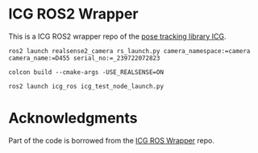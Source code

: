# ICG ROS2 Wrapper
This is a ICG ROS2 wrapper repo of the [pose tracking library ICG](https://github.com/DLR-RM/3DObjectTracking/tree/master/ICG).


```
ros2 launch realsense2_camera rs_launch.py camera_namespace:=camera camera_name:=D455 serial_no:=_239722072823
```

```
colcon build --cmake-args -USE_REALSENSE=ON
```

```
ros2 launch icg_ros icg_test_node_launch.py
```


# Acknowledgments

Part of the code is borrowed from the [ICG ROS Wrapper](https://github.com/zhangbaozhe/icg_ros) repo.